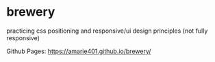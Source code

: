 # brewery
practicing css positioning and responsive/ui design principles (not fully responsive)

Github Pages: https://amarie401.github.io/brewery/
